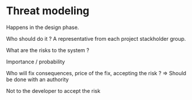 # Threat modeling

Happens in the design phase.

Who should do it ?
  A representative from each project stackholder group.

What are the risks to the system ?

Importance / probability

Who will fix consequences, price of the fix, accepting the risk ? => Should be done with an authority

Not to the developer to accept the risk
